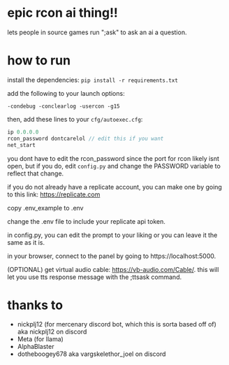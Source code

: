 # epic rcon ai thing!!
lets people in source games run ";ask" to ask an ai a question.

# how to run
install the dependencies: `pip install -r requirements.txt`

add the following to your launch options:
```
-condebug -conclearlog -usercon -g15
```

then, add these lines to your `cfg/autoexec.cfg`:
```js
ip 0.0.0.0
rcon_password dontcarelol // edit this if you want
net_start
```

you dont have to edit the rcon_password since the port for rcon likely isnt open, but if you do, edit `config.py` and change the PASSWORD variable to reflect that change.

if you do not already have a replicate account, you can make one by going to this link: https://replicate.com

copy .env_example to .env

change the .env file to include your replicate api token.

in config.py, you can edit the prompt to your liking or you can leave it the same as it is.

in your browser, connect to the panel by going to https://localhost:5000.

(OPTIONAL) get virtual audio cable: https://vb-audio.com/Cable/. this will let you use tts response message with the ;ttsask command.

# thanks to
- nickplj12 (for mercenary discord bot, which this is sorta based off of) aka nickplj12 on discord
- Meta (for llama)
- AlphaBlaster
- dotheboogey678 aka vargskelethor_joel on discord
